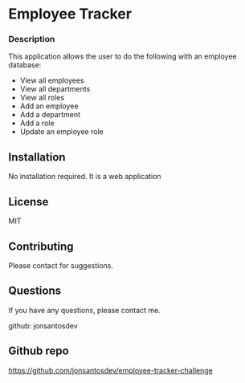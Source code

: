   # Employee Tracker

  ### Description
  This application allows the user to do the following with an employee database:
  * View all employees
  * View all departments
  * View all roles
  * Add an employee
  * Add a department
  * Add a role
  * Update an employee role

  ## Installation
  No installation required. It is a web application
    

  ## License
  MIT
    

  ## Contributing
  Please contact for suggestions.


  ## Questions
  If you have any questions, please contact me.

  github: jonsantosdev

  ## Github repo
  https://github.com/jonsantosdev/employee-tracker-challenge
  
